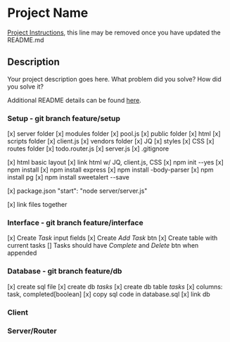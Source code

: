 # Project Name

[Project Instructions](./INSTRUCTIONS.md), this line may be removed once you have updated the README.md

## Description

Your project description goes here. What problem did you solve? How did you solve it?

Additional README details can be found [here](https://github.com/PrimeAcademy/readme-template/blob/master/README.md).


### Setup - git branch feature/setup
[x] server folder
    [x] modules folder
        [x] pool.js
    [x] public folder
        [x] html
        [x] scripts folder
            [x] client.js
        [x] vendors folder
            [x] JQ
        [x] styles
            [x] CSS
    [x] routes folder
        [x] todo.router.js
    [x] server.js
[x] .gitignore

[x] html basic layout
[x] link html w/ JQ, client.js, CSS
[x] npm init --yes
[x] npm install
[x] npm install express
[x] npm install -body-parser
[x] npm install pg
[x] npm install sweetalert --save

[x] package.json "start": "node server/server.js"

[x] link files together


### Interface - git branch feature/interface
[x] Create *Task* input fields
[x] Create *Add Task* btn
[x] Create table with current tasks
    [] Tasks should have *Complete* and *Delete* btn when appended

### Database - git branch feature/db
[x] create sql file
[x] create db *tasks*
[x] create db table *tasks*
    [x] columns: task, completed[boolean]
[x] copy sql code in database.sql
[x] link db

### Client


### Server/Router